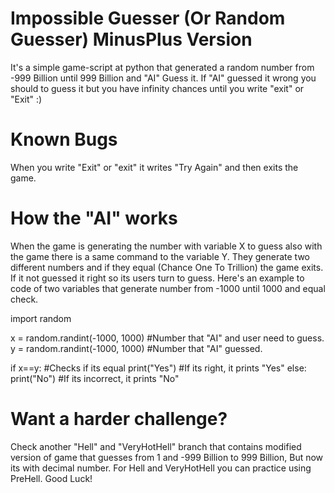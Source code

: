 # Impossible Guesser (Or Random Guesser) MinusPlus Version
It's a simple game-script at python that generated a random number from -999 Billion until 999 Billion and "AI" Guess it. If "AI" guessed it wrong you should to guess it but you have infinity chances until you write "exit" or "Exit" :)

# Known Bugs
When you write "Exit" or "exit" it writes "Try Again" and then exits the game.

# How the "AI" works
When the game is generating the number with variable X to guess also with the game there is a same command to the variable Y. They generate two different numbers and if they equal (Chance One To Trillion) the game exits. If it not guessed it right so its users turn to guess. Here's an example to code of two variables that generate number from -1000 until 1000 and equal check.

import random

x = random.randint(-1000, 1000) #Number that "AI" and user need to guess.
y = random.randint(-1000, 1000) #Number that "AI" guessed.

if x==y: #Checks if its equal
  print("Yes") #If its right, it prints "Yes"
  else:
  print("No") #If its incorrect, it prints "No"


# Want a harder challenge?

Check another "Hell" and "VeryHotHell" branch that contains modified version of game that guesses from 1 and -999 Billion to 999 Billion, But now its with decimal number. For Hell and VeryHotHell you can practice using PreHell. Good Luck!
